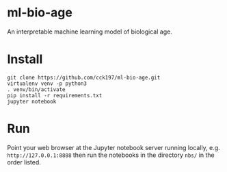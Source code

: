 # ml-bio-age
An interpretable machine learning model of biological age.

# Install

```
git clone https://github.com/cck197/ml-bio-age.git
virtualenv venv -p python3
. venv/bin/activate
pip install -r requirements.txt
jupyter notebook
```

# Run

Point your web browser at the Jupyter notebook server running locally, e.g. `http://127.0.0.1:8888` then run the notebooks in the directory `nbs/` in the order listed.
